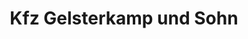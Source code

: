 ---
title: "Kfz Gelsterkamp und Sohn"
url: /duelmen/kfz-gelsterkamp-und-sohn/
shop: Autowerkstatt
---